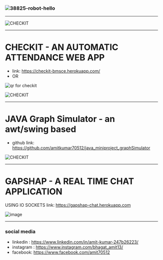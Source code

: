 ### ![38825-robot-hello](https://user-images.githubusercontent.com/71318008/179273341-e046cf0a-6758-48fb-a6ec-2c578b0ece2e.gif)
<hr>

![CHECKIT](https://user-images.githubusercontent.com/71318008/161404275-6447cf6e-0e9a-4865-968f-631585a5e7ac.gif)






<hr>

# CHECKIT - AN AUTOMATIC ATTENDANCE WEB APP  
 - link: https://checkit-bmsce.herokuapp.com/
 - OR
 
 ![qr for checkit](https://user-images.githubusercontent.com/71318008/161402171-f1adfddc-3da9-47d0-a65b-de0a563fe08a.png)
 
 
 
 
 ![CHECKIT](https://user-images.githubusercontent.com/71318008/161403107-e51afc8b-a172-44e4-8b98-84368c1bcb62.gif)

<hr>

# JAVA Graph Simulator - an awt/swing based 

- github link: https://github.com/amitkumar70512/java_miniproject_graphSimulator

![CHECKIT](https://user-images.githubusercontent.com/71318008/161403540-525ae18a-033a-4956-99ee-fa23104f94d0.gif)

<hr>

# GAPSHAP - A REAL TIME CHAT APPLICATION

USING IO SOCKETS link: https://gapshap-chat.herokuapp.com 

![image](https://user-images.githubusercontent.com/71318008/161402724-4aa3b38e-1776-4e7e-ad5e-8203e8346b33.png)


<hr>

### social media

- linkedin : https://www.linkedin.com/in/amit-kumar-247b26223/ 
- instagram : https://www.instagram.com/bhagat_amit13/
- facebook: https://www.facebook.com/amit70512
